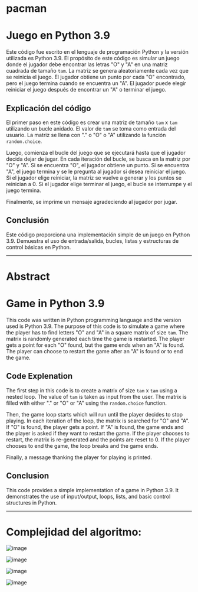 # pacman

# Juego en Python 3.9

Este código fue escrito en el lenguaje de programación Python y la versión utilizada es Python 3.9. El propósito de este código es simular un juego donde el jugador debe encontrar las letras "O" y "A" en una matriz cuadrada de tamaño `tam`. La matriz se genera aleatoriamente cada vez que se reinicia el juego. El jugador obtiene un punto por cada "O" encontrado, pero el juego termina cuando se encuentra un "A". El jugador puede elegir reiniciar el juego después de encontrar un "A" o terminar el juego.

## Explicación del código

El primer paso en este código es crear una matriz de tamaño `tam` x `tam` utilizando un bucle anidado. El valor de `tam` se toma como entrada del usuario. La matriz se llena con "." o "O" o "A" utilizando la función `random.choice`.

Luego, comienza el bucle del juego que se ejecutará hasta que el jugador decida dejar de jugar. En cada iteración del bucle, se busca en la matriz por "O" y "A". Si se encuentra "O", el jugador obtiene un punto. Si se encuentra "A", el juego termina y se le pregunta al jugador si desea reiniciar el juego. Si el jugador elige reiniciar, la matriz se vuelve a generar y los puntos se reinician a 0. Si el jugador elige terminar el juego, el bucle se interrumpe y el juego termina.

Finalmente, se imprime un mensaje agradeciendo al jugador por jugar.

## Conclusión

Este código proporciona una implementación simple de un juego en Python 3.9. Demuestra el uso de entrada/salida, bucles, listas y estructuras de control básicas en Python.

***

# Abstract
# Game in Python 3.9

This code was written in Python programming language and the version used is Python 3.9. The purpose of this code is to simulate a game where the player has to find letters "O" and "A" in a square matrix of size `tam`. The matrix is randomly generated each time the game is restarted. The player gets a point for each "O" found, but the game ends when an "A" is found. The player can choose to restart the game after an "A" is found or to end the game. 

## Code Explenation

The first step in this code is to create a matrix of size `tam` x `tam` using a nested loop. The value of `tam` is taken as input from the user. The matrix is filled with either "." or "O" or "A" using the `random.choice` function.

Then, the game loop starts which will run until the player decides to stop playing. In each iteration of the loop, the matrix is searched for "O" and "A". If "O" is found, the player gets a point. If "A" is found, the game ends and the player is asked if they want to restart the game. If the player chooses to restart, the matrix is re-generated and the points are reset to 0. If the player chooses to end the game, the loop breaks and the game ends.

Finally, a message thanking the player for playing is printed.

## Conclusion

This code provides a simple implementation of a game in Python 3.9. It demonstrates the use of input/output, loops, lists, and basic control structures in Python.

***

# Complejidad del algoritmo:

![image](https://user-images.githubusercontent.com/38923604/222039786-bdfeb945-9de2-4f9a-9599-ec0c01375898.png)

![image](https://user-images.githubusercontent.com/38923604/222039826-3214d386-2956-41fb-8768-0993ee7cf394.png)

![image](https://user-images.githubusercontent.com/38923604/222039850-dcb16c27-a410-4de1-93e7-c54c86363e5b.png)

![image](https://user-images.githubusercontent.com/38923604/222039884-9a407682-7d23-400f-8c8f-15ed1a7457a3.png)


